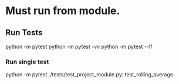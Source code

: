 # Must run from module.

## Run Tests
python -m pytest
python -m pytest -vv
python -m pytest --lf

### Run single test
python -m pytest ./tests/test_project_module.py::test_rolling_average
